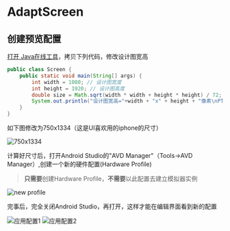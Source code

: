 # AdaptScreen

## 创建预览配置

[打开 Java在线工具](https://c.runoob.com/compile/10)，拷贝下列代码，修改设计图宽高

```java
public class Screen {
    public static void main(String[] args) {
        int width = 1080; // 设计图宽度
        int height = 1920; // 设计图高度
        double size = Math.sqrt(width * width + height * height) / 72;
        System.out.println("设计图宽高="+width + "x" + height + "像素\nPT预览尺寸=" + size + "英寸");
    }
}
```

如下图修改为750x1334（这是UI喜欢用的iphone的尺寸）

![750x1334](https://raw.githubusercontent.com/licheedev/AdaptScreen/master/imgs/run_java.png)

计算好尺寸后，打开Android Studio的"AVD Manager"（Tools->AVD Manager）,创建一个新的硬件配置(Hardware Profile)
> **只需要**创建Hardware Profile，**不需要**以此配置去建立模拟器实例

![new profile](https://raw.githubusercontent.com/licheedev/AdaptScreen/master/imgs/new_preview_profile.png)

完事后，完全关闭Android Studio，再打开，这样才能在编辑界面看到新的配置

![应用配置1](https://raw.githubusercontent.com/licheedev/AdaptScreen/master/imgs/select_profile1.png)
![应用配置2](https://raw.githubusercontent.com/licheedev/AdaptScreen/master/imgs/select_profile2.png)

